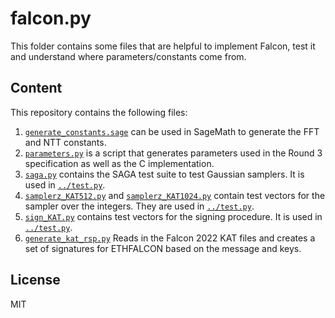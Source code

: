 # falcon.py

This folder contains some files that are helpful to implement Falcon, test it and understand where parameters/constants come from.

## Content

This repository contains the following files:

1. [`generate_constants.sage`](generate_constants.sage) can be used in SageMath to generate the FFT and NTT constants.
1. [`parameters.py`](parameters.py) is a script that generates parameters used in the Round 3 specification as well as the C implementation.
1. [`saga.py`](saga.py) contains the SAGA test suite to test Gaussian samplers. It is used in [`../test.py`](../test.py).
1. [`samplerz_KAT512.py`](samplerz_KAT512.py) and [`samplerz_KAT1024.py`](samplerz_KAT1024.py) contain test vectors for the sampler over the integers. They are used in [`../test.py`](../test.py).
1. [`sign_KAT.py`](sign_KAT.py) contains test vectors for the signing procedure. It is used in [`../test.py`](../test.py).
1. [`generate_kat_rsp.py`](generate_kat_rsp.py) Reads in the Falcon 2022 KAT files and creates a set of signatures for ETHFALCON based on the message and keys.

## License

MIT
